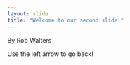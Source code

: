 ```yaml
---
layout: slide
title: "Welcome to our second slide!"
---
```

By Rob Walters

Use the left arrow to go back!
